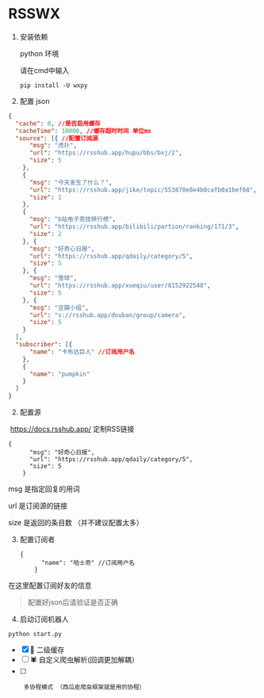 # RSSWX
1. 安装依赖 

   python 环境

   

   请在cmd中输入

   ```
   pip install -U wxpy
   ```

   

2. 配置  json

```json
{
  "cache": 0, //是否启用缓存
  "cacheTime": 10000, //缓存超时时间 单位ms
  "source": [{ //配置订阅源  
      "msg": "虎扑",
      "url": "https://rsshub.app/hupu/bbs/bxj/2",
      "size": 5
    },
    {
      "msg": "今天发生了什么？",
      "url": "https://rsshub.app/jike/topic/553870e8e4b0cafb0a1bef68",
      "size": 1
    },
    {
      "msg": "b站电子竞技排行榜",
      "url": "https://rsshub.app/bilibili/partion/ranking/171/3",
      "size": 2
    }, {
      "msg": "好奇心日报",
      "url": "https://rsshub.app/qdaily/category/5",
      "size": 5
    }, {
      "msg": "雪球",
      "url": "https://rsshub.app/xueqiu/user/8152922548",
      "size": 5
    }, {
      "msg": "豆瓣小组",
      "url": "s://rsshub.app/douban/group/camera",
      "size": 5
    }
  ],
  "subscriber": [{
      "name": "卡布达巨人" //订阅用户名
    },
    {
      "name": "pumpkin"
    }
  ]
}
```

2. 配置源

​         https://docs.rsshub.app/ 定制RSS链接

```
{
      "msg": "好奇心日报",
      "url": "https://rsshub.app/qdaily/category/5",
      "size": 5
    }
```

  msg 是指定回复的用词 

 url 是订阅源的链接

size 是返回的条目数 （并不建议配置太多）

3. 配置订阅者

   ```
   {
         "name": "哈士奇" //订阅用户名 
       }
   ```

在这里配置订阅好友的信息

> 配置好json后请验证是否正确



4. 启动订阅机器人
```
python start.py
```


* [x] 🔭  二级缓存
* [ ] 🕷   ️自定义爬虫解析(回调更加解耦）  
* [ ]      多协程模式 （西瓜皮爬虫框架就是用的协程）